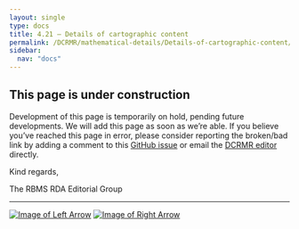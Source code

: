 ```yaml
---
layout: single
type: docs
title: 4.21 — Details of cartographic content
permalink: /DCRMR/mathematical-details/Details-of-cartographic-content/
sidebar:
  nav: "docs"
---
```


## This page is under construction

Development of this page is temporarily on hold, pending future developments. We will add this page as soon as we’re able. If you believe you’ve reached this page in error, please consider reporting the broken/bad link by adding a comment to this [GitHub issue](https://github.com/rbms-bsc/DCRMR/issues/26) or email the [DCRMR editor](mailto:dcrm.rda@gmail.com) directly.

Kind regards,

The RBMS RDA Editorial Group

---

[![Image of Left Arrow](https://rbms-bsc.github.io/DCRMR/assets/pictures/navigation/Arrow_Left.png "4 — Mathematical details")](/DCRMR/mathematical-details/) [![Image of Right Arrow](https://rbms-bsc.github.io/DCRMR/assets/pictures/navigation/Arrow_Right.png "5 — Production, Publication, Distribution, Manufacture")](/DCRMR/ppdm/)